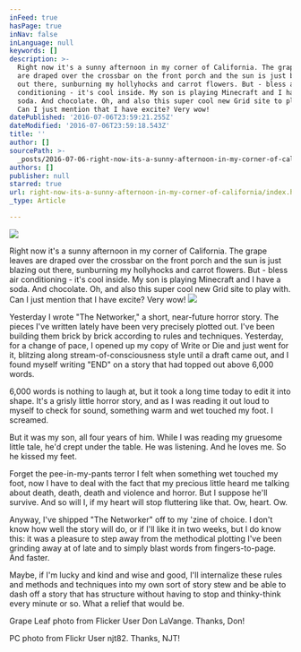 ```yaml
---
inFeed: true
hasPage: true
inNav: false
inLanguage: null
keywords: []
description: >-
  Right now it's a sunny afternoon in my corner of California. The grape leaves
  are draped over the crossbar on the front porch and the sun is just blazing
  out there, sunburning my hollyhocks and carrot flowers. But - bless air
  conditioning - it's cool inside. My son is playing Minecraft and I have a
  soda. And chocolate. Oh, and also this super cool new Grid site to play with.
  Can I just mention that I have excite? Very wow! 
datePublished: '2016-07-06T23:59:21.255Z'
dateModified: '2016-07-06T23:59:18.543Z'
title: ''
author: []
sourcePath: >-
  _posts/2016-07-06-right-now-its-a-sunny-afternoon-in-my-corner-of-california.md
authors: []
publisher: null
starred: true
url: right-now-its-a-sunny-afternoon-in-my-corner-of-california/index.html
_type: Article

---
```

![](https://the-grid-user-content.s3-us-west-2.amazonaws.com/960d8c8c-efa1-42c1-96b4-29553a28ff2c.jpg)

Right now it's a sunny afternoon in my corner of California. The grape leaves are draped over the crossbar on the front porch and the sun is just blazing out there, sunburning my hollyhocks and carrot flowers. But - bless air conditioning - it's cool inside. My son is playing Minecraft and I have a soda. And chocolate. Oh, and also this super cool new Grid site to play with. Can I just mention that I have excite? Very wow! ![](https://the-grid-user-content.s3-us-west-2.amazonaws.com/01f6e5df-20ed-40c3-b0d8-22021f576114.jpg)

Yesterday I wrote "The Networker," a short, near-future horror story. The pieces I've written lately have been very precisely plotted out. I've been building them brick by brick according to rules and techniques. Yesterday, for a change of pace, I opened up my copy of Write or Die and just went for it, blitzing along stream-of-consciousness style until a draft came out, and I found myself writing "END" on a story that had topped out above 6,000 words.

6,000 words is nothing to laugh at, but it took a long time today to edit it into shape. It's a grisly little horror story, and as I was reading it out loud to myself to check for sound, something warm and wet touched my foot. I screamed.

But it was my son, all four years of him. While I was reading my gruesome little tale, he'd crept under the table. He was listening. And he loves me. So he kissed my feet.

Forget the pee-in-my-pants terror I felt when something wet touched my foot, now I have to deal with the fact that my precious little heard me talking about death, death, death and violence and horror. But I suppose he'll survive. And so will I, if my heart will stop fluttering like that. Ow, heart. Ow.

Anyway, I've shipped "The Networker" off to my 'zine of choice. I don't know how well the story will do, or if I'll like it in two weeks, but I do know this: it was a pleasure to step away from the methodical plotting I've been grinding away at of late and to simply blast words from fingers-to-page. And faster.

Maybe, if I'm lucky and kind and wise and good, I'll internalize these rules and methods and techniques into my own sort of story stew and be able to dash off a story that has structure without having to stop and thinky-think every minute or so. What a relief that would be.

Grape Leaf photo from Flicker User Don LaVange. Thanks, Don!

PC photo from Flickr User njt82\. Thanks, NJT!